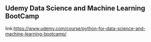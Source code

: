 ## Udemy Data Science and Machine Learning BootCamp

link:https://www.udemy.com/course/python-for-data-science-and-machine-learning-bootcamp/
